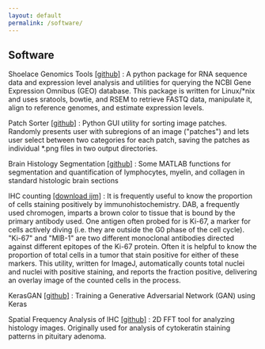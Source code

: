 ```yaml
---
layout: default
permalink: /software/
---
```


Software
--------

Shoelace Genomics Tools [[github]](https://github.com/ChellyD65/shoelace)
: A python package for RNA sequence data and expression level analysis and utilities for querying the NCBI Gene Expression Omnibus (GEO) database. This package is written for Linux/*nix and uses sratools, bowtie, and RSEM to retrieve FASTQ data, manipulate it, align to reference genomes, and estimate expression levels.

Patch Sorter [[github]](https://github.com/ChellyD65/patchSorter)
: Python GUI utility for sorting image patches. Randomly presents user with subregions of an image ("patches") and lets user select between two categories for each patch, saving the patches as individual *.png files in two output directories.

Brain Histology Segmentation [[github]](https://github.com/ChellyD65/BrainHisto_MATLAB)
: Some MATLAB functions for segmentation and quantification of lymphocytes, myelin, and collagen in standard histologic brain sections

IHC counting [[download ijm]](http://chelly.us/mmdfiles/Count_MiB_IHC.ijm)
: It is frequently useful to know the proportion of cells staining positively by immunohistochemistry. DAB, a frequently used chromogen, imparts a brown color to tissue that is bound by the primary antibody used. One antigen often probed for is Ki-67, a marker for cells actively diving (i.e. they are outside the G0 phase of the cell cycle). "Ki-67" and "MIB-1" are two different monoclonal antibodies directed against different epitopes of the Ki-67 protein. Often it is helpful to know the proportion of total cells in a tumor that stain positive for either of these markers. This utility, written for ImageJ, automatically counts total nuclei and nuclei with positive staining, and reports the fraction positive, delivering an overlay image of the counted cells in the process.

KerasGAN [[github]](https://github.com/ChellyD65/KerasGAN)
: Training a Generative Adversarial Network (GAN) using Keras

Spatial Frequency Analysis of IHC [[github]](https://github.com/ChellyD65/PituitaryCytokeratin)
: 2D FFT tool for analyzing histology images. Originally used for analysis of cytokeratin staining patterns in pituitary adenoma.


